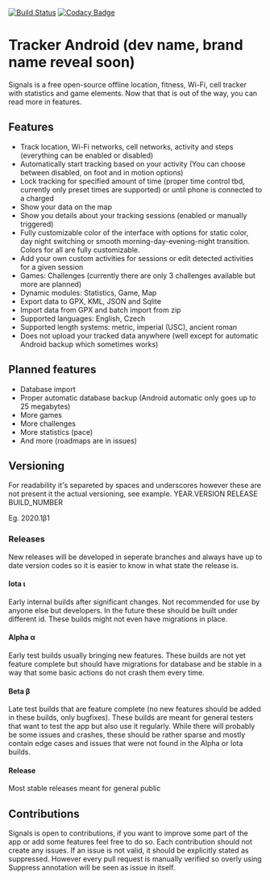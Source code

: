[![Build Status](https://travis-ci.org/adsamcik/Tracker-Android.svg?branch=master)](https://travis-ci.org/adsamcik/Tracker-Android)
[![Codacy Badge](https://api.codacy.com/project/badge/Grade/43cf544eff334ca0a3a15c7791a64e27)](https://www.codacy.com/app/adsamcik/Tracker-Android?utm_source=github.com&amp;utm_medium=referral&amp;utm_content=adsamcik/Tracker-Android&amp;utm_campaign=Badge_Grade)

# Tracker Android (dev name, brand name reveal soon)

Signals is a free open-source offline location, fitness, Wi-Fi, cell tracker with statistics and game elements. Now that that is out of the way, you can read more in features.

## Features

- Track location, Wi-Fi networks, cell networks, activity and steps (everything can be enabled or disabled)
- Automatically start tracking based on your activity (You can choose between disabled, on foot and in motion options)
- Lock tracking for specified amount of time (proper time control tbd, currently only preset times are supported) or until phone is connected to a charged
- Show your data on the map
- Show you details about your tracking sessions (enabled or manually triggered)
- Fully customizable color of the interface with options for static color, day night switching or smooth morning-day-evening-night transition. Colors for all are fully customizable.
- Add your own custom activities for sessions or edit detected activities for a given session
- Games: Challenges (currently there are only 3 challenges available but more are planned)
- Dynamic modules: Statistics, Game, Map
- Export data to GPX, KML, JSON and Sqlite
- Import data from GPX and batch import from zip
- Supported languages: English, Czech
- Supported length systems: metric, imperial (USC), ancient roman
- Does not upload your tracked data anywhere (well except for automatic Android backup which sometimes works)

## Planned features

- Database import
- Proper automatic database backup (Android automatic only goes up to 25 megabytes)
- More games
- More challenges
- More statistics (pace)
- And more (roadmaps are in issues)

## Versioning

For readability it's separeted by spaces and underscores however these are not present it the actual versioning, see example.
YEAR.VERSION RELEASE BUILD_NUMBER

Eg. 2020.1β1

### Releases

New releases will be developed in seperate branches and always have up to date version codes so it is easier to know in what state the release is.

#### Iota ι

Early internal builds after significant changes. Not recommended for use by anyone else but developers. In the future these should be built under different id. These builds might not even have migrations in place.

#### Alpha α

Early test builds usually bringing new features. These builds are not yet feature complete but should have migrations for database and be stable in a way that some basic actions do not crash them every time.

#### Beta β

Late test builds that are feature complete (no new features should be added in these builds, only bugfixes). These builds are meant for general testers that want to test the app but also use it regularly. While there will probably be some issues and crashes, these should be rather sparse and mostly contain edge cases and issues that were not found in the Alpha or Iota builds.

#### Release

Most stable releases meant for general public

## Contributions

Signals is open to contributions, if you want to improve some part of the app or add some features feel free to do so. Each contribution should not create any issues. If an issue is not valid, it should be explicitly stated as suppressed. However every pull request is manually verified so overly using Suppress annotation will be seen as issue in itself.
